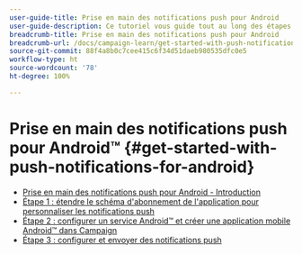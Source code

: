 ```yaml
---
user-guide-title: Prise en main des notifications push pour Android
user-guide-description: Ce tutoriel vous guide tout au long des étapes nécessaires à l'envoi de notifications push à votre application Android depuis Adobe Campaign.
breadcrumb-title: Prise en main des notifications push pour Android
breadcrumb-url: /docs/campaign-learn/get-started-with-push-notifications-for-android/introduction.html
source-git-commit: 88f4a8b0c7cee415c6f34d51daeb980535dfc0e5
workflow-type: ht
source-wordcount: '78'
ht-degree: 100%

---
```



# Prise en main des notifications push pour Android™ {#get-started-with-push-notifications-for-android}

+ [Prise en main des notifications push pour Android - Introduction](/help/tutorial-get-started-with-push-notifications-for-android/introduction.md)
+ [Étape 1 : étendre le schéma d&#39;abonnement de l&#39;application pour personnaliser les notifications push](/help/tutorial-get-started-with-push-notifications-for-android/extend-the-app-subscription-schema.md)
+ [Étape 2 : configurer un service Android™ et créer une application mobile Android™ dans Campaign](/help/tutorial-get-started-with-push-notifications-for-android/configure-an-android-service-in-campaign.md)
+ [Étape 3 : configurer et envoyer des notifications push](/help/tutorial-get-started-with-push-notifications-for-android/configure-and-send-push-notifications.md)
